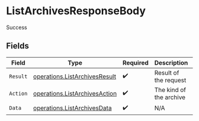# ListArchivesResponseBody

Success


## Fields

| Field                                                                          | Type                                                                           | Required                                                                       | Description                                                                    | Example                                                                        |
| ------------------------------------------------------------------------------ | ------------------------------------------------------------------------------ | ------------------------------------------------------------------------------ | ------------------------------------------------------------------------------ | ------------------------------------------------------------------------------ |
| `Result`                                                                       | [operations.ListArchivesResult](../../models/operations/listarchivesresult.md) | :heavy_check_mark:                                                             | Result of the request                                                          |                                                                                |
| `Action`                                                                       | [operations.ListArchivesAction](../../models/operations/listarchivesaction.md) | :heavy_check_mark:                                                             | The kind of the archive                                                        | archiveFull                                                                    |
| `Data`                                                                         | [operations.ListArchivesData](../../models/operations/listarchivesdata.md)     | :heavy_check_mark:                                                             | N/A                                                                            |                                                                                |